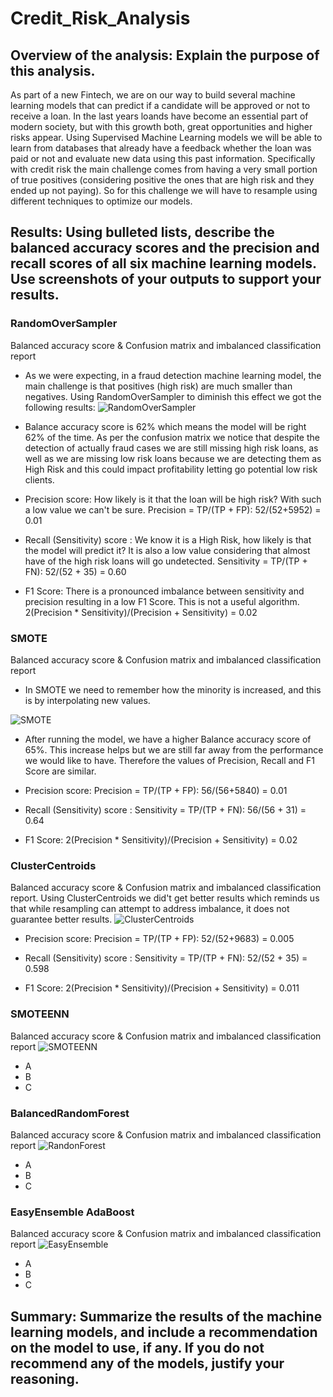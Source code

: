 # Credit_Risk_Analysis

## Overview of the analysis: Explain the purpose of this analysis.

As part of a new Fintech, we are on our way to build several machine learning models that can predict if a candidate will be approved or not to receive a loan. In the last years loands have become an essential part of modern society, but with this growth both, great opportunities and higher risks appear. Using Supervised Machine Learning models we will be able to learn from databases that already have a feedback whether the loan was paid or not and evaluate new data using this past information.
Specifically with credit risk the main challenge comes from having a very small portion of true positives (considering positive the ones that are high risk and they ended up not paying). So for this challenge we will have to resample using different techniques to optimize our models.

## Results: Using bulleted lists, describe the balanced accuracy scores and the precision and recall scores of all six machine learning models. Use screenshots of your outputs to support your results.

### RandomOverSampler
Balanced accuracy score & Confusion matrix and imbalanced classification report
* As we were expecting, in a fraud detection machine learning model, the main challenge is that positives (high risk) are much smaller than negatives. Using RandomOverSampler to diminish this effect we got the following results:
![RandomOverSampler](https://user-images.githubusercontent.com/31755703/169526549-0019f8be-1f0a-4573-98b3-287ff8c337a7.PNG)

* Balance accuracy score is 62% which means the model will be right 62% of the time. As per the confusion matrix we notice that despite the detection of actually fraud cases we are still missing high risk loans, as well as we are missing low risk loans because we are detecting them as High Risk and this could impact profitability letting go potential low risk clients.

* Precision score: How likely is it that the loan will be high risk? With such a low value we can't be sure.
Precision = TP/(TP + FP):
52/(52+5952) = 0.01

* Recall (Sensitivity) score : We know it is a High Risk, how likely is that the model will predict it? It is also a low value considering that almost have of the high risk loans will go undetected.
Sensitivity = TP/(TP + FN):
52/(52 + 35) = 0.60

* F1 Score: There is a pronounced imbalance between sensitivity and precision resulting in a low F1 Score. This is not a useful algorithm.
2(Precision * Sensitivity)/(Precision + Sensitivity) = 0.02


### SMOTE
Balanced accuracy score & Confusion matrix and imbalanced classification report
* In SMOTE we need to remember how the minority is increased, and this is by interpolating new values.

![SMOTE](https://user-images.githubusercontent.com/31755703/169526567-2331d427-0eb1-479e-b886-4618217ca24e.PNG)

* After running the model, we have a higher Balance accuracy score of 65%. This increase helps but we are still far away from the performance we would like to have. Therefore the values of Precision, Recall and F1 Score are similar.
* Precision score: 
Precision = TP/(TP + FP):
56/(56+5840) = 0.01

* Recall (Sensitivity) score : 
Sensitivity = TP/(TP + FN):
56/(56 + 31) = 0.64

* F1 Score: 
2(Precision * Sensitivity)/(Precision + Sensitivity) = 0.02

### ClusterCentroids
Balanced accuracy score & Confusion matrix and imbalanced classification report.
Using ClusterCentroids we did't get better results which reminds us that while resampling can attempt to address imbalance, it does not guarantee better results.
![ClusterCentroids](https://user-images.githubusercontent.com/31755703/169526583-9ff8b0c4-9501-4a87-9f3e-a8f97df95da2.PNG)

* Precision score: 
Precision = TP/(TP + FP):
52/(52+9683) = 0.005

* Recall (Sensitivity) score : 
Sensitivity = TP/(TP + FN):
52/(52 + 35) = 0.598

* F1 Score: 
2(Precision * Sensitivity)/(Precision + Sensitivity) = 0.011

### SMOTEENN
Balanced accuracy score & Confusion matrix and imbalanced classification report
![SMOTEENN](https://user-images.githubusercontent.com/31755703/169526595-95731b07-81ed-443a-9eb4-3c72c0cb7e98.PNG)

* A
* B
* C

### BalancedRandomForest
Balanced accuracy score & Confusion matrix and imbalanced classification report
![RandonForest](https://user-images.githubusercontent.com/31755703/169526803-3f75fbee-7769-4eeb-8805-6c80bda0bdeb.PNG)

* A
* B
* C

### EasyEnsemble AdaBoost
Balanced accuracy score & Confusion matrix and imbalanced classification report
![EasyEnsemble](https://user-images.githubusercontent.com/31755703/169526785-e446e674-3097-47fb-a875-a3a7aa0b3877.PNG)

* A
* B
* C

## Summary: Summarize the results of the machine learning models, and include a recommendation on the model to use, if any. If you do not recommend any of the models, justify your reasoning.
